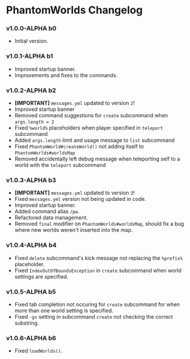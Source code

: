 # PhantomWorlds Changelog

### v1.0.0-ALPHA b0
* Initial version.

### v1.0.1-ALPHA b1
* Improved startup banner.
* Improvements and fixes to the commands.

### v1.0.2-ALPHA b2
* **[IMPORTANT]** `messages.yml` updated to version `2`!
* Improved startup banner
* Removed command suggestions for `create` subcommand when `args.length = 2`
* Fixed `%world%` placeholders when player specified in `teleport` subcommand
* Added `args.length` limit and usage message to `list` subcommand
* Fixed `PhantomWorld#createWorld()` not adding itself to `PhantomWorlds#worldsMap`
* Removed accidentally left debug message when teleporting self to a world with the `teleport` subcommand

### v1.0.3-ALPHA b3
* **[IMPORTANT]** `messages.yml` updated to version `3`!
* Fixed `messages.yml` version not being updated in code.
* Improved startup banner.
* Added command alias `/pw`.
* Refactored data management.
* Removed `final` modifier on `PhantomWorlds#worldsMap`, should fix a bug where new worlds weren't inserted into the map.

### v1.0.4-ALPHA b4
* Fixed `delete` subcommand's kick message not replacing the `%prefix%` placeholder.
* Fixed `IndexOutOfBoundsException` in `create` subcommand when world settings are specified.

### v1.0.5-ALPHA b5
* Fixed tab completion not occuring for `create` subcommand for when more than one world setting is specified.
* Fixed `-gs` setting in subcommand `create` not checking the correct substring.

### v1.0.6-ALPHA b6
* Fixed `loadWorlds()`.